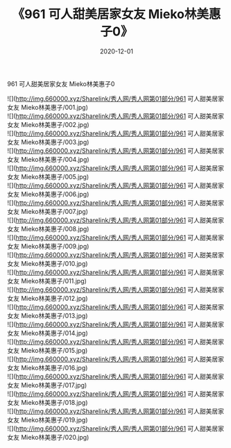 ﻿---
layout: post
title:  《961 可人甜美居家女友 Mieko林美惠子0》
date:   2020-12-01
img: http://img.660000.xyz/Sharelink/秀人网/秀人网第01部分/961 可人甜美居家女友 Mieko林美惠子0/000.jpg
categories: [美女, 清纯, 唯美]
---

961 可人甜美居家女友 Mieko林美惠子0

  ![](http://img.660000.xyz/Sharelink/秀人网/秀人网第01部分/961 可人甜美居家女友 Mieko林美惠子/001.jpg) <br> ![](http://img.660000.xyz/Sharelink/秀人网/秀人网第01部分/961 可人甜美居家女友 Mieko林美惠子/002.jpg) <br> ![](http://img.660000.xyz/Sharelink/秀人网/秀人网第01部分/961 可人甜美居家女友 Mieko林美惠子/003.jpg) <br> ![](http://img.660000.xyz/Sharelink/秀人网/秀人网第01部分/961 可人甜美居家女友 Mieko林美惠子/004.jpg) <br> ![](http://img.660000.xyz/Sharelink/秀人网/秀人网第01部分/961 可人甜美居家女友 Mieko林美惠子/005.jpg) <br> ![](http://img.660000.xyz/Sharelink/秀人网/秀人网第01部分/961 可人甜美居家女友 Mieko林美惠子/006.jpg) <br> ![](http://img.660000.xyz/Sharelink/秀人网/秀人网第01部分/961 可人甜美居家女友 Mieko林美惠子/007.jpg) <br> ![](http://img.660000.xyz/Sharelink/秀人网/秀人网第01部分/961 可人甜美居家女友 Mieko林美惠子/008.jpg) <br> ![](http://img.660000.xyz/Sharelink/秀人网/秀人网第01部分/961 可人甜美居家女友 Mieko林美惠子/009.jpg) <br> ![](http://img.660000.xyz/Sharelink/秀人网/秀人网第01部分/961 可人甜美居家女友 Mieko林美惠子/010.jpg) <br> ![](http://img.660000.xyz/Sharelink/秀人网/秀人网第01部分/961 可人甜美居家女友 Mieko林美惠子/011.jpg) <br> ![](http://img.660000.xyz/Sharelink/秀人网/秀人网第01部分/961 可人甜美居家女友 Mieko林美惠子/012.jpg) <br> ![](http://img.660000.xyz/Sharelink/秀人网/秀人网第01部分/961 可人甜美居家女友 Mieko林美惠子/013.jpg) <br> ![](http://img.660000.xyz/Sharelink/秀人网/秀人网第01部分/961 可人甜美居家女友 Mieko林美惠子/014.jpg) <br> ![](http://img.660000.xyz/Sharelink/秀人网/秀人网第01部分/961 可人甜美居家女友 Mieko林美惠子/015.jpg) <br> ![](http://img.660000.xyz/Sharelink/秀人网/秀人网第01部分/961 可人甜美居家女友 Mieko林美惠子/016.jpg) <br> ![](http://img.660000.xyz/Sharelink/秀人网/秀人网第01部分/961 可人甜美居家女友 Mieko林美惠子/017.jpg) <br> ![](http://img.660000.xyz/Sharelink/秀人网/秀人网第01部分/961 可人甜美居家女友 Mieko林美惠子/018.jpg) <br> ![](http://img.660000.xyz/Sharelink/秀人网/秀人网第01部分/961 可人甜美居家女友 Mieko林美惠子/019.jpg) <br> ![](http://img.660000.xyz/Sharelink/秀人网/秀人网第01部分/961 可人甜美居家女友 Mieko林美惠子/020.jpg) <br>